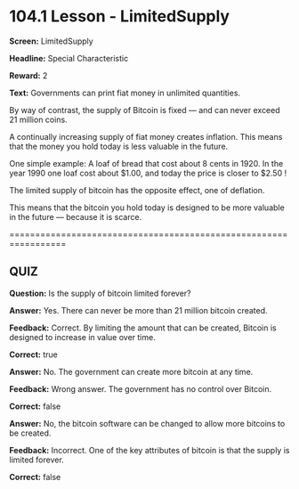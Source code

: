# 104.1 Lesson - LimitedSupply

**Screen:** LimitedSupply

**Headline:** Special Characteristic

**Reward:** 2

**Text:** Governments can print fiat money in unlimited quantities.


By way of contrast, the supply of Bitcoin is fixed — and can never exceed 21 million coins.


A continually increasing supply of fiat money creates inflation. This means that the money you hold today is less valuable in the future.

One simple example:
A loaf of bread that cost about 8 cents in 1920. In the year 1990 one loaf cost about $1.00, and today the price is closer to $2.50 !


The limited supply of bitcoin has the opposite effect, one of deflation.


This means that the bitcoin you hold today is designed to be more valuable in the future — because it is scarce.


=================================================================

## QUIZ

**Question:** Is the supply of bitcoin limited forever?


**Answer:** Yes. There can never be more than 21 million bitcoin created.

**Feedback:** Correct. By limiting the amount that can be created, Bitcoin is designed to increase in value over time.

**Correct:** true

**Answer:** No. The government can create more bitcoin at any time.

**Feedback:** Wrong answer. The government has no control over Bitcoin.

**Correct:** false

**Answer:** No, the bitcoin software can be changed to allow more bitcoins to be created.

**Feedback:** Incorrect. One of the key attributes of bitcoin is that the supply is limited forever.

**Correct:** false


<figure><img src="../.gitbook/assets/image (14).png" alt=""><figcaption></figcaption></figure>

